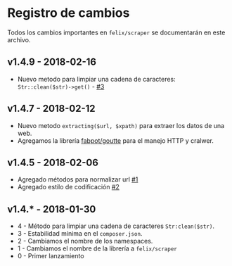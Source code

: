 # Registro de cambios

Todos los cambios importantes en `felix/scraper` se documentarán en este archivo.

## v1.4.9 - 2018-02-16
- Nuevo metodo para limpiar una cadena de caracteres: `Str::clean($str)->get()` - [#3](https://github.com/soyFelixBarros/Scraper/issues/3)

## v1.4.7 - 2018-02-12
- Nuevo metodo `extracting($url, $xpath)` para extraer los datos de una web.
- Agregamos la librería [fabpot/goutte](https://github.com/FriendsOfPHP/Goutte) para el manejo HTTP y cralwer.

## v1.4.5 - 2018-02-06
- Agregado métodos para normalizar url [#1](https://github.com/soyFelixBarros/Scraper/issues/1)
- Agregado estilo de codificación [#2](https://github.com/soyFelixBarros/Scraper/issues/2)

## v1.4.* - 2018-01-30
- 4 - Método para limpiar una cadena de caracteres `Str:clean($str)`.
- 3 - Estabilidad mínima en el `composer.json`.
- 2 - Cambiamos el nombre de los namespaces.
- 1 - Cambiamos el nombre de la  librería a `felix/scraper`
- 0 - Primer lanzamiento